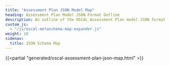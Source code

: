 ```yaml
---
title: "Assessment Plan JSON Model Map"
heading: Assessment Plan Model JSON Format Outline
description: An outline of the OSCAL Assessment Plan model JSON format.
custom_js:
  - "/js/oscal-metaschema-map-expander.js"
weight: 10
sidenav:
  title: JSON Schema Map
---
```


{{<partial "generated/oscal-assessment-plan-json-map.html" >}}
